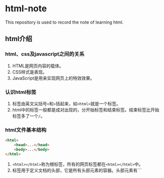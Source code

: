 # html-note
This repository is used to record the note of learning html.
## html介绍
### html、css及javascript之间的关系
1. HTML是网页内容的载体。
2. CSS样式是表现。
3. JavaScript是用来实现网页上的特效效果。
### 认识html标签
1. 标签由英文尖括号```<```和```>```括起来，如```<html>```就是一个标签。
2. html中的标签一般都是成对出现的，分开始标签和结束标签。结束标签比开始标签多了一个```/```。
### html文件基本结构
```html
<html>
    <head>...</head>
    <body>...</body>
</html>
```
1. ```<html></html>```称为根标签，所有的网页标签都在```<html></html>```中。
2. <head> 标签用于定义文档的头部，它是所有头部元素的容器。头部元素有```<title>```、```<script>```、```<style>```、```<link>```、```<meta>```等标签，头部标签在下一小节中会有详细介绍。
3. 在```<body>```和```</body>```标签之间的内容是网页的主要内容，如```<h1>```、```<p>```、```<a>```、```<img>```等网页内容标签，在这里的标签中的内容会在浏览器中显示出来。
### 认识head标签
文档的头部描述了文档的各种属性和信息，包括文档的标题等。绝大多数文档头部包含的数据都不会真正作为内容显示给读者。  
下面这些标签可用在 head 部分：  
```html
<head>
    <title>...</title>
    <meta>
    <link>
    <style>...</style>
    <script>...</script>
</head>
```
```<title>```标签：在```<title>```和```</title>```标签之间的文字内容是网页的标题信息，它会出现在浏览器的标题栏中。网页的title标签用于告诉用户和搜索引擎这个网页的主要内容是什么，搜索引擎可以通过网页标题，迅速的判断出网页的主题。每个网页的内容都是不同的，每个网页都应该有一个独一无二的title。